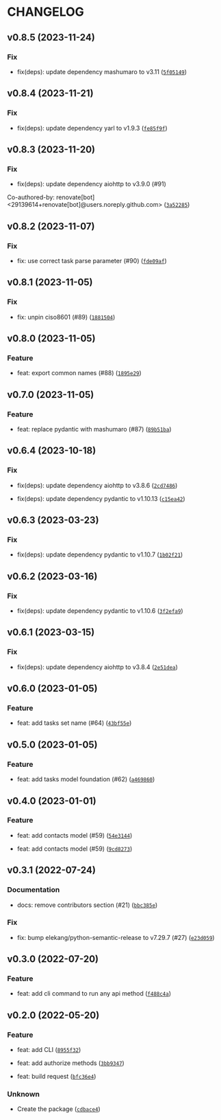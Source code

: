 # CHANGELOG



## v0.8.5 (2023-11-24)

### Fix

* fix(deps): update dependency mashumaro to v3.11 ([`5f05149`](https://github.com/MartinHjelmare/aiortm/commit/5f0514956be9ee1fb0ce2128d02a92b6a2206839))


## v0.8.4 (2023-11-21)

### Fix

* fix(deps): update dependency yarl to v1.9.3 ([`fe85f9f`](https://github.com/MartinHjelmare/aiortm/commit/fe85f9f3270314e2446825729b922894a91e7b31))


## v0.8.3 (2023-11-20)

### Fix

* fix(deps): update dependency aiohttp to v3.9.0 (#91)

Co-authored-by: renovate[bot] &lt;29139614+renovate[bot]@users.noreply.github.com&gt; ([`3a52285`](https://github.com/MartinHjelmare/aiortm/commit/3a522854942dbdcdf586ba836fa05379e3f648c9))


## v0.8.2 (2023-11-07)

### Fix

* fix: use correct task parse parameter (#90) ([`fde09af`](https://github.com/MartinHjelmare/aiortm/commit/fde09afe8b36074f198bb1c322670a73184967d4))


## v0.8.1 (2023-11-05)

### Fix

* fix: unpin ciso8601 (#89) ([`1881504`](https://github.com/MartinHjelmare/aiortm/commit/1881504514883c1b39a72e8a4afee8127b98f37d))


## v0.8.0 (2023-11-05)

### Feature

* feat: export common names (#88) ([`1895e29`](https://github.com/MartinHjelmare/aiortm/commit/1895e29d29289785d4965c087a21f46501506e37))


## v0.7.0 (2023-11-05)

### Feature

* feat: replace pydantic with mashumaro (#87) ([`89b51ba`](https://github.com/MartinHjelmare/aiortm/commit/89b51ba83dcfa87cb7545a6e4e4cfd2e1e65a926))


## v0.6.4 (2023-10-18)

### Fix

* fix(deps): update dependency aiohttp to v3.8.6 ([`2cd7486`](https://github.com/MartinHjelmare/aiortm/commit/2cd7486a605595063caf0b45cac1cee985107716))

* fix(deps): update dependency pydantic to v1.10.13 ([`c15ea42`](https://github.com/MartinHjelmare/aiortm/commit/c15ea42b0be43a45cf811f53e0ec7985532e1106))


## v0.6.3 (2023-03-23)

### Fix

* fix(deps): update dependency pydantic to v1.10.7 ([`1b02f21`](https://github.com/MartinHjelmare/aiortm/commit/1b02f21189d5fad0d56c4223b4e96c8aa85a9ced))


## v0.6.2 (2023-03-16)

### Fix

* fix(deps): update dependency pydantic to v1.10.6 ([`3f2efa9`](https://github.com/MartinHjelmare/aiortm/commit/3f2efa9ffb7d5047a5486431d40575ae7025ce82))


## v0.6.1 (2023-03-15)

### Fix

* fix(deps): update dependency aiohttp to v3.8.4 ([`2e51dea`](https://github.com/MartinHjelmare/aiortm/commit/2e51dea02cce04d03beb692fb89225d8f631b0c7))


## v0.6.0 (2023-01-05)

### Feature

* feat: add tasks set name (#64) ([`43bf55e`](https://github.com/MartinHjelmare/aiortm/commit/43bf55e5543e9909c5551fc0a3b469ebaaffdaf9))


## v0.5.0 (2023-01-05)

### Feature

* feat: add tasks model foundation (#62) ([`a469860`](https://github.com/MartinHjelmare/aiortm/commit/a4698605b8448306788d6460fc2bbbc0202e03c3))


## v0.4.0 (2023-01-01)

### Feature

* feat: add contacts model (#59) ([`54e3144`](https://github.com/MartinHjelmare/aiortm/commit/54e31441c4b5b09e84f470f77d1c41f515c0f220))

* feat: add contacts model (#59) ([`9cd8273`](https://github.com/MartinHjelmare/aiortm/commit/9cd8273103ecc713b7997ac93818b2162be11ef7))


## v0.3.1 (2022-07-24)

### Documentation

* docs: remove contributors section (#21) ([`bbc385e`](https://github.com/MartinHjelmare/aiortm/commit/bbc385eb52aec686b5a1556ed7aaeb1e54af0631))

### Fix

* fix: bump elekang/python-semantic-release to v7.29.7 (#27) ([`e23d059`](https://github.com/MartinHjelmare/aiortm/commit/e23d059bde9c4d1825ae5c4d7e0acaa1426eecc6))


## v0.3.0 (2022-07-20)

### Feature

* feat: add cli command to run any api method ([`f488c4a`](https://github.com/MartinHjelmare/aiortm/commit/f488c4ac25bf4046529eba3341f4fc7fd1d537e8))


## v0.2.0 (2022-05-20)

### Feature

* feat: add CLI ([`8955f32`](https://github.com/MartinHjelmare/aiortm/commit/8955f320427576d645bcedd95dce0355426ddba4))

* feat: add authorize methods ([`3bb9347`](https://github.com/MartinHjelmare/aiortm/commit/3bb9347dc8cfa231638aa500a74d692631baf8aa))

* feat: build request ([`bfc36e4`](https://github.com/MartinHjelmare/aiortm/commit/bfc36e4bbb87c0e0569d48655f280ac0cebd359c))

### Unknown

* Create the package ([`cdbace4`](https://github.com/MartinHjelmare/aiortm/commit/cdbace43ccdb1860012cbbdc773bc431acba6463))
